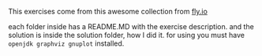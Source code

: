 This exercises come from this awesome collection from [fly.io](https://fly.io/dist-sys/1/)

each folder inside has a README.MD with the exercise description.
and the solution is inside the solution folder, how I did it.
for using you must have `openjdk graphviz gnuplot` installed. 